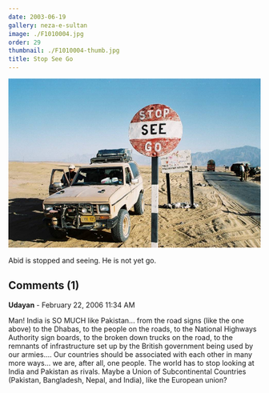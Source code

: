 ```yaml
---
date: 2003-06-19
gallery: neza-e-sultan
image: ./F1010004.jpg
order: 29
thumbnail: ./F1010004-thumb.jpg
title: Stop See Go
---
```


![Stop See Go](./F1010004.jpg)

Abid is stopped and seeing. He is not yet go.

<div id="comments">

## Comments (1)

<div id="comment">

**Udayan** - February 22, 2006 11:34 AM

Man!
India is SO MUCH like Pakistan... from the road signs (like the one above) to the Dhabas, to the people on the roads, to the National Highways Authority sign boards, to the broken down trucks on the road, to the remnants of infrastructure set up by the British government being used by our armies....
Our countries should be associated with each other in many more ways... we are, after all, one people.
The world has to stop looking at India and Pakistan as rivals.
Maybe a Union of Subcontinental Countries (Pakistan, Bangladesh, Nepal, and India), like the European union?

</div>

</div>